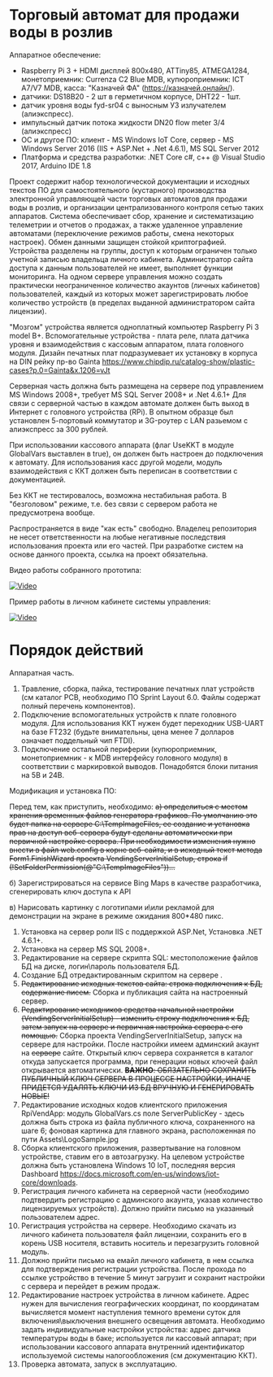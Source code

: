 # Торговый автомат для продажи воды в розлив

Аппаратное обеспечение:
- Raspberry Pi 3 + HDMI дисплей 800х480, ATTiny85, ATMEGA1284, монетоприемник: Currenza C2 Blue MDB, купюроприемник: ICT A7/V7 MDB, касса: "Казначей ФА" (https://казначей.онлайн/).
- датчики: DS18B20 - 2 шт в герметичном корпусе, DHT22 - 1шт.
- датчик уровня воды fyd-sr04 с выносным УЗ излучателем (алиэкспресс).
- импульсный датчик потока жидкости DN20 flow meter 3/4 (алиэкспресс)
- ОС и другое ПО: клиент - MS Windows IoT Core, сервер - MS Windows Server 2016 (IIS + ASP.Net + .Net 4.6.1), MS SQL Server 2012
- Платформа и средства разработки: .NET Core c#, c++ @ Visual Studio 2017, Arduino IDE 1.8


Проект содержит набор технологической документации и исходных текстов ПО для самостоятельного (кустарного) производства электронной управляющей части торговых автоматов для продажи воды в розлив, и организации централизованного контроля сетью таких аппаратов.
Система обеспечивает сбор, хранение и систематизацию телеметрии и отчетов о продажах, а также удаленное управление автоматами (переключение режимов работы, смена некоторых настроек). Обмен данными защищен стойкой криптографией. Устройства разделены на группы, доступ к которым ограничен только учетной записью владельца личного кабинета.
Администратор сайта доступа к данным пользователей не имеет, выполняет функции мониторинга.
На одном сервере управления можно создать практически неограниченное количество акаунтов (личных кабинетов) пользователей, каждый из которых может зарегистрировать любое количество устройств (в пределах выданной администратором сайта лицензии).

"Мозгом" устройства является одноплатный компьютер Raspberry Pi 3 model B+. Вспомогательные устройства - плата реле, плата датчика уровня и взаимодействия с кассовым аппаратом, плата головного модуля.
Дизайн печатных плат подразумевает их установку в корпуса на DIN рейку пр-во Gainta https://www.chipdip.ru/catalog-show/plastic-cases?p.0=Gainta&x.1206=vJt

Серверная часть должна быть размещена на сервере под управлением MS Windows 2008+, требует MS SQL Server 2008+ и .Net 4.6.1+
Для связи с серверной частью в каждом автомате должен быть выход в Интернет с головного устройства (RPi). В опытном образце был установлен 5-портовый коммутатор и 3G-роутер с LAN разьемом с алиэкспресс за 300 рублей.

При использовании кассового аппарата (флаг UseKKT в модуле GlobalVars выставлен в true), он должен быть настроен до подключения к автомату. Для использования касс другой модели, модуль взаимодействия с ККТ должен быть переписан в соответствии с документацией.

Без ККТ не тестировалось, возможна нестабильная работа. В "безголовом" режиме, т.е. без связи с сервером работа не предусмотрена вообще.

Распространяется в виде "как есть" свободно. Владелец репозитория не несет ответственности на любые негативные последствия использования проекта или его частей. При разработке систем на основе данного проекта, ссылка на проект обязательна.


Видео работы собранного прототипа:

[![Video](http://img.youtube.com/vi/Y7MAJ8CCs8g/0.jpg)](https://www.youtube.com/watch?v=Y7MAJ8CCs8g)

Пример работы в личном кабинете системы управления:

[![Video](http://img.youtube.com/vi/gMk6wb8pl_E/0.jpg)](https://www.youtube.com/watch?v=gMk6wb8pl_E)

# Порядок действий

Аппаратная часть.
1. Травление, сборка, пайка, тестирование печатных плат устройств (см каталог PCB, необходимо ПО Sprint Layout 6.0. Файлы содержат полный перечень компонентов). 
2. Подключение вспомогательных устройств к плате головного модуля. 
Для использования ККТ нужен будет переходник USB-UART на базе FT232 (будьте внимательны, цена менее 7 долларов означает поддельный чип FTDI).
3. Подключение остальной периферии (купюроприемник, монетоприемник - к MDB интерфейсу головного модуля) в соответствии с маркировкой выводов. Понадобятся блоки питания на 5В и 24В.

Модификация и установка ПО:

Перед тем, как приступить, необходимо: 
~~а) определиться с местом хранения временных файлов генератора графиков. По умолчанию это будет папка на сервере C:\TempImageFiles, ее создание и установка прав на доступ веб-сервера будут сделаны автоматически при первичной настройке сервера.
При необходимости изменения нужно внести в файл web.config в корне веб-сайта, и в исходный текст метода Form1.FinishWizard проекта VendingServerInitialSetup, строка if (!SetFolderPermission(@"C:\TempImageFiles"))...~~

б) Зарегистрироваться на сервисе Bing Maps в качестве разработчика, сгенерировать ключ доступа к API

в) Нарисовать картинку с логотипами и\или рекламой для демонстрации на экране в режиме ожидания 800*480 пикс.

1. Установка на сервер роли IIS с поддержкой ASP.Net, Установка .NET 4.6.1+.
2. Установка на сервер MS SQL 2008+.
3. Редактирование на сервере скрипта SQL: местоположение файлов БД на диске, логин\пароль пользователя БД.
4. Создание БД отредактированным скриптом на сервере .
5. ~~Редактирование исходных текстов сайта: строка подключения к БД, содержание писем.~~ Сборка и публикация сайта на настроенный сервер.
6. ~~Редактирование исходников средства начальной настройки (VendingServerInitialSetup) - изменить строку подключения к БД, затем запуск на сервере и первичная настройка сервера с его помощью.~~ Сборка проекта VendingServerInitialSetup, запуск на сервере для настройки.
После настройки имеем админский акаунт на ~~сервере~~ сайте. Открытый ключ сервера сохраняется в каталог откуда запускается программа, при генерации новых ключей файл открывается автоматически.
~~**ВАЖНО**: ОБЯЗАТЕЛЬНО СОХРАНИТЬ ПУБЛИЧНЫЙ КЛЮЧ СЕРВЕРА В ПРОЦЕССЕ НАСТРОЙКИ, ИНАЧЕ ПРИДЕТСЯ УДАЛЯТЬ КЛЮЧИ ИЗ БД ВРУЧНУЮ И ГЕНЕРИРОВАТЬ НОВЫЕ!~~
7. Редактирование исходных кодов клиентского приложения RpiVendApp:
модуль GlobalVars.cs поле ServerPublicKey - здесь должна быть строка из файла публичного ключа, сохраненного на шаге 6;
фоновая картинка для главного экрана, расположенная по пути Assets\LogoSample.jpg
8. Сборка клиентского приложения, развертывание на головном устройстве, ставим его в автозагрузку. На целевом устройстве должна быть установлена Windows 10 IoT, последняя версия Dashboard https://docs.microsoft.com/en-us/windows/iot-core/downloads.
9. Регистрация личного кабинета на серверной части (необходимо подтвердить регистрацию с админского акаунта, указав количество лицензируемых устройств). Должно прийти письмо на указанный пользователем адрес.
10. Регистрация устройства на сервере. Необходимо скачать из личного кабинета пользователя файл лицензии, сохранить его в корень USB носителя, вставить носитель и перезагрузить головной модуль.
11. Должно прийти письмо на емайл личного кабинета, в нем ссылка для подтверждения регистрации устройства. После прохода по ссылке устройство в течение 5 минут загрузит и сохранит настройки с сервера и перейдет в режим продаж.
12. Редактирование настроек устройства в личном кабинете. Адрес нужен для вычисления географических координат, по координатам вычисляется момент наступления темного времени суток для включения\выключения внешнего освещения автомата. Необходимо задать индивидуальные настройки устройства: адрес датчика температуры воды в баке; используется ли кассовый аппарат; при использовании кассового аппарата внутренний идентификатор используемой системы налогообложения (см документацию ККТ).
13. Проверка автомата, запуск в эксплуатацию.
